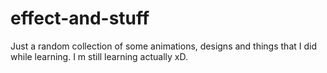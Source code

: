 # effect-and-stuff
Just a random collection of some animations, designs and things that I did while learning. I m still learning actually xD.
